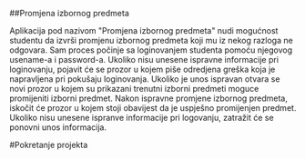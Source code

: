 ##Promjena izbornog predmeta

Aplikacija pod nazivom "Promjena izbornog predmeta" nudi mogućnost studentu da izvrši promjenu izbornog predmeta koji mu iz nekog razloga ne odgovara.
Sam proces počinje sa loginovanjem studenta pomoću njegovog usename-a i password-a. Ukoliko nisu unesene ispravne informacije pri loginovanju, pojavit će se prozor u kojem piše odredjena greška koja je napravljena pri pokušaju loginovanja.
Ukoliko je unos ispravan otvara se novi prozor u kojem su prikazani trenutni izborni predmeti
moguce promijeniti izborni predmet. Nakon ispravne promjene izbornog predmeta, iskočit će prozor u kojem stoji obavijest da je uspješno promijenjen predmet. Ukoliko nisu unesene ispranve informacije pri logovanju, zatražit će se ponovni unos informacija.

#Pokretanje projekta

